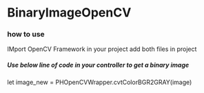# BinaryImageOpenCV
### how to use
IMport OpenCV Framework in your project add both files in project

##### Use below line of code in your controller to get a binary image
   let image_new = PHOpenCVWrapper.cvtColorBGR2GRAY(image)
